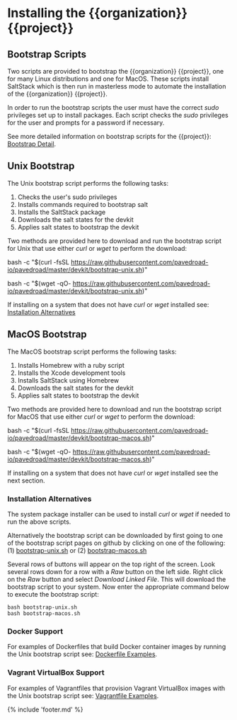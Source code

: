 # Installing the {{organization}} {{project}}

## Bootstrap Scripts

Two scripts are provided to bootstrap the {{organization}} {{project}},
one for many Linux distributions and one for MacOS.
These scripts install SaltStack which is then run in masterless mode
to automate the installation of the {{organization}} {{project}}.

In order to run the bootstrap scripts the user must have the
correct _sudo_ privileges set up to install packages.
Each script checks the _sudo_ privileges for the user and prompts for a
password if necessary.

See more detailed information on bootstrap scripts for the {{project}}:
[Bootstrap Detail]({{devkit_bootstrap}}).

## Unix Bootstrap

The Unix bootstrap script performs the following tasks:

1. Checks the user's sudo privileges
2. Installs commands required to bootstrap salt
3. Installs the SaltStack package
4. Downloads the salt states for the devkit
5. Applies salt states to bootstrap the devkit

Two methods are provided here to download and run the bootstrap script for Unix
that use either _curl_ or _wget_ to perform the download:

bash -c "$(curl -fsSL https://raw.githubusercontent.com/pavedroad-io/pavedroad/master/devkit/bootstrap-unix.sh)"

bash -c "$(wget -qO- https://raw.githubusercontent.com/pavedroad-io/pavedroad/master/devkit/bootstrap-unix.sh)"

If installing on a system that does not have _curl_ or _wget_ installed see:
[Installation Alternatives](#installation-alternatives)

## MacOS Bootstrap

The MacOS bootstrap script performs the following tasks:

1. Installs Homebrew with a ruby script
2. Installs the Xcode development tools
3. Installs SaltStack using Homebrew
4. Downloads the salt states for the devkit
5. Applies salt states to bootstrap the devkit

Two methods are provided here to download and run the bootstrap script for MacOS
that use either _curl_ or _wget_ to perform the download:

bash -c "$(curl -fsSL https://raw.githubusercontent.com/pavedroad-io/pavedroad/master/devkit/bootstrap-macos.sh)"

bash -c "$(wget -qO- https://raw.githubusercontent.com/pavedroad-io/pavedroad/master/devkit/bootstrap-macos.sh)"

If installing on a system that does not have _curl_ or _wget_ installed see
the next section.

### Installation Alternatives

The system package installer can be used to install _curl_ or _wget_ if
needed to run the above scripts.

Alternatively the bootstrap script can be downloaded by first going to one
of the bootstrap script pages on github by clicking on one of the following:
(1) [bootstrap-unix.sh]({{devkit_boot_unix}})
or (2) [bootstrap-macos.sh]({{devkit_boot_macos}})

Several rows of buttons will appear on the top right of the screen.
Look several rows down for a row with a *Raw* button on the left side.
Right click on the *Raw* button and select *Download Linked File*.
This will download the bootstrap script to your system.
Now enter the appropriate command below to execute the bootstrap script:

    bash bootstrap-unix.sh
    bash bootstrap-macos.sh

### Docker Support

For examples of Dockerfiles that build Docker container images
by running the Unix bootstrap script see: [Dockerfile Examples]({{devkit_docker}}).

### Vagrant VirtualBox Support

For examples of Vagrantfiles that provision Vagrant VirtualBox images
with the Unix bootstrap script see: [Vagrantfile Examples]({{devkit_vagrant}}).

{% include 'footer.md' %}
